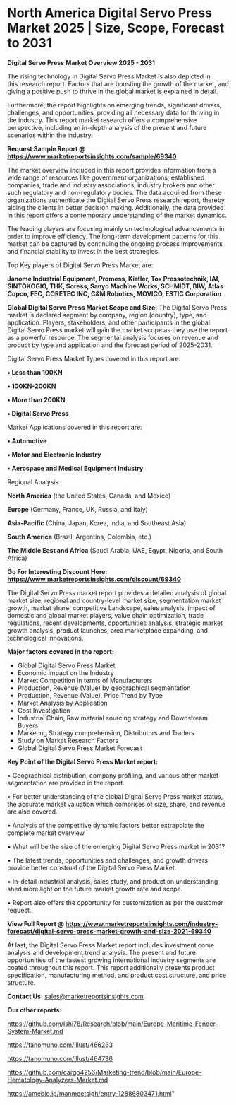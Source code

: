 # North America Digital Servo Press Market 2025 | Size, Scope, Forecast to 2031

<Strong> Digital Servo Press Market Overview 2025 - 2031</strong>

The rising technology in Digital Servo Press Market is also depicted in this research report. Factors that are boosting the growth of the market, and giving a positive push to thrive in the global market is explained in detail.

Furthermore, the report highlights on emerging trends, significant drivers, challenges, and opportunities, providing all necessary data for thriving in the industry. This report market research offers a comprehensive perspective, including an in-depth analysis of the present and future scenarios within the industry.

<strong>Request Sample Report @ <a href=https://www.marketreportsinsights.com/sample/69340>https://www.marketreportsinsights.com/sample/69340</a></strong>

The market overview included in this report provides information from a wide range of resources like government organizations, established companies, trade and industry associations, industry brokers and other such regulatory and non-regulatory bodies. The data acquired from these organizations authenticate the Digital Servo Press research report, thereby aiding the clients in better decision making. Additionally, the data provided in this report offers a contemporary understanding of the market dynamics.

The leading players are focusing mainly on technological advancements in order to improve efficiency. The long-term development patterns for this market can be captured by continuing the ongoing process improvements and financial stability to invest in the best strategies.

Top Key players of Digital Servo Press Market are:

<strong>Janome Industrial Equipment, Promess, Kistler, Tox Pressotechnik, IAI, SINTOKOGIO, THK, Soress, Sanyo Machine Works, SCHMIDT, BIW, Atlas Copco, FEC, CORETEC INC, C&M Robotics, MOVICO, ESTIC Corporation</strong>

<strong><b>Global Digital Servo Press Market Scope and Size:</b></strong>
The Digital Servo Press market is declared segment by company, region (country), type, and application. Players, stakeholders, and other participants in the global Digital Servo Press market will gain the market scope as they use the report as a powerful resource. The segmental analysis focuses on revenue and product by type and application and the forecast period of 2025-2031.

Digital Servo Press Market Types covered in this report are:

<strong>• Less than 100KN

• 100KN-200KN

• More than 200KN

• Digital Servo Press</strong>

Market Applications covered in this report are:

<strong>• Automotive

• Motor and Electronic Industry

• Aerospace and Medical Equipment Industry</strong> 

Regional Analysis

<strong>North America</strong> (the United States, Canada, and Mexico)

<strong>Europe</strong> (Germany, France, UK, Russia, and Italy)

<strong>Asia-Pacific</strong> (China, Japan, Korea, India, and Southeast Asia)

<strong>South America</strong> (Brazil, Argentina, Colombia, etc.)

<strong>The Middle East and Africa</strong> (Saudi Arabia, UAE, Egypt, Nigeria, and South Africa)

<strong>Go For Interesting Discount Here: <a href=https://www.marketreportsinsights.com/discount/69340>https://www.marketreportsinsights.com/discount/69340</a></strong>

The Digital Servo Press market report provides a detailed analysis of global market size, regional and country-level market size, segmentation market growth, market share, competitive Landscape, sales analysis, impact of domestic and global market players, value chain optimization, trade regulations, recent developments, opportunities analysis, strategic market growth analysis, product launches, area marketplace expanding, and technological innovations.

<strong><b>Major factors covered in the report:</b></strong>
<ul>
  <li>Global Digital Servo Press Market </li>
  <li>Economic Impact on the Industry</li>
  <li>Market Competition in terms of Manufacturers</li>
  <li>Production, Revenue (Value) by geographical segmentation</li>
  <li>Production, Revenue (Value), Price Trend by Type</li>
  <li>Market Analysis by Application</li>
  <li>Cost Investigation</li>
  <li>Industrial Chain, Raw material sourcing strategy and Downstream Buyers</li>
  <li>Marketing Strategy comprehension, Distributors and Traders</li>
  <li>Study on Market Research Factors</li>
  <li>Global Digital Servo Press Market Forecast</li>
</ul>

<strong><b>Key Point of the Digital Servo Press Market report:</b></strong>

• Geographical distribution, company profiling, and various other market segmentation are provided in the report.

• For better understanding of the global Digital Servo Press market status, the accurate market valuation which comprises of size, share, and revenue are also covered.

• Analysis of the competitive dynamic factors better extrapolate the complete market overview

• What will be the size of the emerging Digital Servo Press market in 2031?

• The latest trends, opportunities and challenges, and growth drivers provide better construal of the Digital Servo Press Market.

• In-detail industrial analysis, sales study, and production understanding shed more light on the future market growth rate and scope.

• Report also offers the opportunity for customization as per the customer request.

<strong><b>View Full Report @ <a href=https://www.marketreportsinsights.com/industry-forecast/digital-servo-press-market-growth-and-size-2021-69340>https://www.marketreportsinsights.com/industry-forecast/digital-servo-press-market-growth-and-size-2021-69340</a></b></strong>


At last, the Digital Servo Press Market report includes investment come analysis and development trend analysis. The present and future opportunities of the fastest growing international industry segments are coated throughout this report. This report additionally presents product specification, manufacturing method, and product cost structure, and price structure.

<strong>Contact Us:</strong>
sales@marketreportsinsights.com

<strong>Our other reports:</strong>

<a href=https://github.com/Ishi78/Research/blob/main/Europe-Maritime-Fender-System-Market.md>https://github.com/Ishi78/Research/blob/main/Europe-Maritime-Fender-System-Market.md</a>

<a href=https://tanomuno.com/illust/466263>https://tanomuno.com/illust/466263</a>

<a href=https://tanomuno.com/illust/464736>https://tanomuno.com/illust/464736</a>

<a href=https://github.com/cargo4256/Marketing-trend/blob/main/Europe-Hematology-Analyzers-Market.md>https://github.com/cargo4256/Marketing-trend/blob/main/Europe-Hematology-Analyzers-Market.md</a>

<a href=https://ameblo.jp/manmeetsigh/entry-12886803471.html>https://ameblo.jp/manmeetsigh/entry-12886803471.html</a>"
